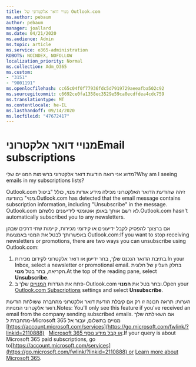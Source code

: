 ```yaml
---
title: מנויי דואר אלקטרוני של Outlook.com
ms.author: pebaum
author: pebaum
manager: joallard
ms.date: 04/21/2020
ms.audience: Admin
ms.topic: article
ms.service: o365-administration
ROBOTS: NOINDEX, NOFOLLOW
localization_priority: Normal
ms.collection: Adm_O365
ms.custom:
- "3151"
- "9001191"
ms.openlocfilehash: cc65c04f0f77936fdc5d7919729aeeafba502c92
ms.sourcegitcommit: c6692ce0fa1358ec3529e59ca0ecdfdea4cdc759
ms.translationtype: MT
ms.contentlocale: he-IL
ms.lasthandoff: 09/14/2020
ms.locfileid: "47672417"
---
```

# <a name="email-subscriptions"></a><span data-ttu-id="9540d-102">מנויי דואר אלקטרוני</span><span class="sxs-lookup"><span data-stu-id="9540d-102">Email subscriptions</span></span>

<span data-ttu-id="9540d-103">מדוע אני רואה הודעות דואר אלקטרוני ברשימות המנויים שלי?</span><span class="sxs-lookup"><span data-stu-id="9540d-103">Why am I seeing emails in my subscriptions lists?</span></span>

<span data-ttu-id="9540d-104">Outlook.com זיהה שהודעת הדואר האלקטרוני מכילה מידע אודות מנוי, כולל "ביטול מנוי" בהודעה.</span><span class="sxs-lookup"><span data-stu-id="9540d-104">Outlook.com has detected that the email message contains subscription information, including "Unsubscribe" in the message.</span></span> <span data-ttu-id="9540d-105">Outlook.com לא רשם אותך באופן אוטומטי לידיעונים כלשהם.</span><span class="sxs-lookup"><span data-stu-id="9540d-105">Outlook.com hasn't automatically subscribed you to any newsletters.</span></span>

<span data-ttu-id="9540d-106">אם ברצונך להפסיק לקבל ידיעונים או קידומי מכירות, קיימות שתי דרכים שבהן באפשרותך לבטל את המנוי באמצעות Outlook.com:</span><span class="sxs-lookup"><span data-stu-id="9540d-106">If you want to stop receiving newsletters or promotions, there are two ways you can unsubscribe using Outlook.com:</span></span>
1. <span data-ttu-id="9540d-107">בתיבת הדואר הנכנס שלך, בחר ידיעון או דואר אלקטרוני לקידום מכירות.</span><span class="sxs-lookup"><span data-stu-id="9540d-107">In your Inbox, select a newsletter or promotional email.</span></span> <span data-ttu-id="9540d-108">בחלק העליון של חלונית הקריאה, בחר בטל **מנוי**.</span><span class="sxs-lookup"><span data-stu-id="9540d-108">At the top of the reading pane, select **Unsubscribe**.</span></span>
2. <span data-ttu-id="9540d-109">פתח את הגדרות [המנויים](https://go.microsoft.com/fwlink/?linkid=2110887) שלך ב-Outlook.com ובחר בטל את **המנוי**.</span><span class="sxs-lookup"><span data-stu-id="9540d-109">Open your [Outlook.com Subscriptions](https://go.microsoft.com/fwlink/?linkid=2110887) settings and select **Unsubscribe**.</span></span>

<span data-ttu-id="9540d-110">הערות: תראה תכונה זו רק אם קיבלת הודעת דואר אלקטרוני מהחברה ששולחת הודעות דואר אלקטרוני המנויות.</span><span class="sxs-lookup"><span data-stu-id="9540d-110">Notes: You'll only see this feature if you've received an email from the company sending subscribed emails.</span></span>
<span data-ttu-id="9540d-111">אם השאילתה שלך מתחברת ל-Microsoft 365 מנויים בתשלום, עבור אל [https://account.microsoft.com/services](https://go.microsoft.com/fwlink/?linkid=2110888)   [Microsoft 365 או קבל מידע נוסף](https://products.office.com/compare-all-microsoft-office-products?tab=1&WT.mc_id=PROD_OL-Web_Support_O365NewValue_Upgrade).</span><span class="sxs-lookup"><span data-stu-id="9540d-111">If your query is about Microsoft 365 paid subscriptions, go to[https://account.microsoft.com/services](https://go.microsoft.com/fwlink/?linkid=2110888) or [Learn more about Microsoft 365](https://products.office.com/compare-all-microsoft-office-products?tab=1&WT.mc_id=PROD_OL-Web_Support_O365NewValue_Upgrade).</span></span>
  